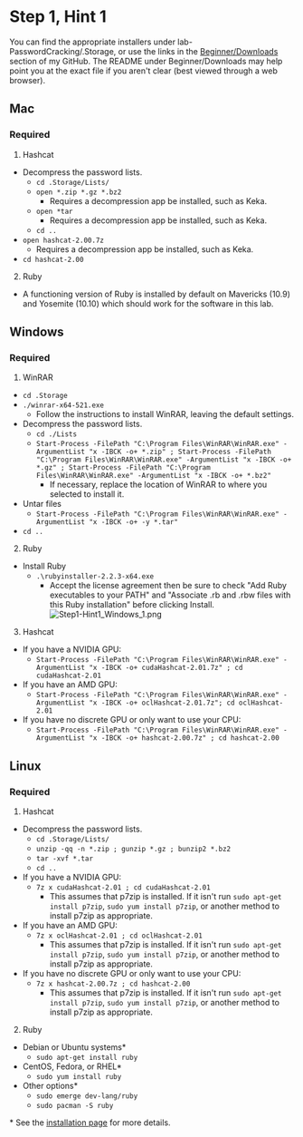 # Step 1, Hint 1  
You can find the appropriate installers under lab-PasswordCracking/.Storage, or use the links in the [Beginner/Downloads](https://github.com/JonZeolla/lab-PasswordCracking/tree/master/Beginner/Downloads) section of my GitHub.  The README under Beginner/Downloads may help point you at the exact file if you aren't clear (best viewed through a web browser).  

## Mac  
### Required  
1. Hashcat  
  * Decompress the password lists.  
    * `cd .Storage/Lists/`  
    * `open *.zip *.gz *.bz2`  
      * Requires a decompression app be installed, such as Keka.  
    * `open *tar`  
      * Requires a decompression app be installed, such as Keka.  
    * `cd ..`  
  * `open hashcat-2.00.7z`  
    * Requires a decompression app be installed, such as Keka.
  * `cd hashcat-2.00`  
2. Ruby  
  * A functioning version of Ruby is installed by default on Mavericks (10.9) and Yosemite (10.10) which should work for the software in this lab.  


## Windows  
### Required  
1. WinRAR  
  * `cd .Storage`  
  * `./winrar-x64-521.exe`  
    * Follow the instructions to install WinRAR, leaving the default settings.  
  * Decompress the password lists.  
    * `cd ./Lists`  
    * `Start-Process -FilePath "C:\Program Files\WinRAR\WinRAR.exe" -ArgumentList "x -IBCK -o+ *.zip" ; Start-Process -FilePath "C:\Program Files\WinRAR\WinRAR.exe" -ArgumentList "x -IBCK -o+ *.gz" ; Start-Process -FilePath "C:\Program Files\WinRAR\WinRAR.exe" -ArgumentList "x -IBCK -o+ *.bz2"`  
      * If necessary, replace the location of WinRAR to where you selected to install it.   
  * Untar files  
    * `Start-Process -FilePath "C:\Program Files\WinRAR\WinRAR.exe" -ArgumentList "x -IBCK -o+ -y *.tar"`  
  * `cd ..`  
2. Ruby
  * Install Ruby  
    * `.\rubyinstaller-2.2.3-x64.exe`  
      * Accept the license agreement then be sure to check "Add Ruby executables to your PATH" and "Associate .rb and .rbw files with this Ruby installation" before clicking Install.  
![Step1-Hint1_Windows_1.png](https://raw.githubusercontent.com/JonZeolla/lab-PasswordCracking/master/Beginner/.Screenshots/Step1-Hint1_Windows_1.png)  
3. Hashcat  
  * If you have a NVIDIA GPU:  
    * `Start-Process -FilePath "C:\Program Files\WinRAR\WinRAR.exe" -ArgumentList "x -IBCK -o+ cudaHashcat-2.01.7z" ; cd cudaHashcat-2.01`  
  * If you have an AMD GPU:  
    * `Start-Process -FilePath "C:\Program Files\WinRAR\WinRAR.exe" -ArgumentList "x -IBCK -o+ oclHashcat-2.01.7z"; cd oclHashcat-2.01`  
  * If you have no discrete GPU or only want to use your CPU:
    * `Start-Process -FilePath "C:\Program Files\WinRAR\WinRAR.exe" -ArgumentList "x -IBCK -o+ hashcat-2.00.7z" ; cd hashcat-2.00`  


## Linux  
### Required  
1. Hashcat  
  * Decompress the password lists.  
    * `cd .Storage/Lists/`  
    * `unzip -qq -n *.zip ; gunzip *.gz ; bunzip2 *.bz2`  
    * `tar -xvf *.tar`  
    * `cd ..`  
  * If you have a NVIDIA GPU:  
    * `7z x cudaHashcat-2.01 ; cd cudaHashcat-2.01`  
      * This assumes that p7zip is installed.  If it isn't run `sudo apt-get install p7zip`, `sudo yum install p7zip`, or another method to install p7zip as appropriate.  
  * If you have an AMD GPU:  
    * `7z x oclHashcat-2.01 ; cd oclHashcat-2.01`  
      * This assumes that p7zip is installed.  If it isn't run `sudo apt-get install p7zip`, `sudo yum install p7zip`, or another method to install p7zip as appropriate.  
  * If you have no discrete GPU or only want to use your CPU:  
    * `7z x hashcat-2.00.7z ; cd hashcat-2.00`  
      * This assumes that p7zip is installed.  If it isn't run `sudo apt-get install p7zip`, `sudo yum install p7zip`, or another method to install p7zip as appropriate.  
2. Ruby  
  * Debian or Ubuntu systems\*  
    * `sudo apt-get install ruby`  
  * CentOS, Fedora, or RHEL\*  
    * `sudo yum install ruby`  
  * Other options\*  
    * `sudo emerge dev-lang/ruby`  
    * `sudo pacman -S ruby`  

\* See the [installation page](https://www.ruby-lang.org/en/documentation/installation/) for more details.  

